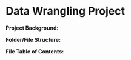 # Data Wrangling Project 

<b> Project Background: </b> 


<b> Folder/File Structure: </b>


<b>  File Table of Contents: </b>
